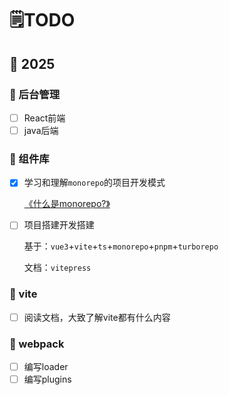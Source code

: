 # 🗒️TODO



## 🚩 2025

### 🔖 后台管理

- [ ] React前端
- [ ] java后端

### 🔖 组件库

- [x] 学习和理解`monorepo`的项目开发模式

  [《什么是monorepo?》](./知识库/其他/什么是monorepo.md)

- [ ] 项目搭建开发搭建


  基于：`vue3`+`vite`+`ts`+`monorepo`+`pnpm`+`turborepo`

  文档：`vitepress`

### 🔖 vite

- [ ] 阅读文档，大致了解vite都有什么内容





### 🔖 webpack

- [ ] 编写loader
- [ ] 编写plugins